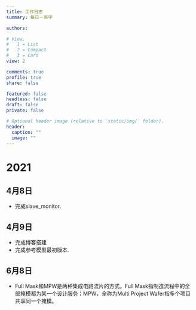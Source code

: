 ```yaml
---
title: 工作日志
summary: 每日一百字

authors:

# View.
#   1 = List
#   2 = Compact
#   3 = Card
view: 2

comments: true
profile: true
share: false

featured: false
headless: false
draft: false
private: false

# Optional header image (relative to `static/img/` folder).
header:
  caption: ""
  image: ""
---
```

# 2021
## 4月8日
- 完成slave_monitor.
## 4月9日
- 完成博客搭建
- 完成参考模型最初版本.
## 6月8日
- Full Mask和MPW是两种集成电路流片的方式。Full Mask指制造流程中的全部掩模都为某一个设计服务；MPW，全称为Multi Project Wafer指多个项目共享同一个掩模。
